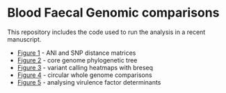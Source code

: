 # Blood Faecal Genomic comparisons

This repository includes the code used to run the analysis in a recent manuscript.

* [Figure 1](https://rngoodman.github.io/blood-faecal-genomic-comparison/blob/main/vignettes/1_ANI_and_SNP_distance_matrices.html) - ANI and SNP distance matrices
* [Figure 2](https://rngoodman.github.io/blood-faecal-genomic-comparison/blob/main/vignettes/2-core_genome_phylogenetic_tree.html) - core genome phylogenetic tree
* [Figure 3](https://rngoodman.github.io/blood-faecal-genomic-comparison/blob/main/vignettes/3_variant_calling_heatmaps_with_breseq.html) - variant calling heatmaps with breseq
* [Figure 4](https://rngoodman.github.io/blood-faecal-genomic-comparison/blob/main/vignettes/4_circular_whole_genome_comparisons.html) - circular whole genome comparisons
* [Figure 5](https://rngoodman.github.io/blood-faecal-genomic-comparison/blob/main/vignettes/5_analysing_virulence_factor_determinants.html) - analysing virulence factor determinants
